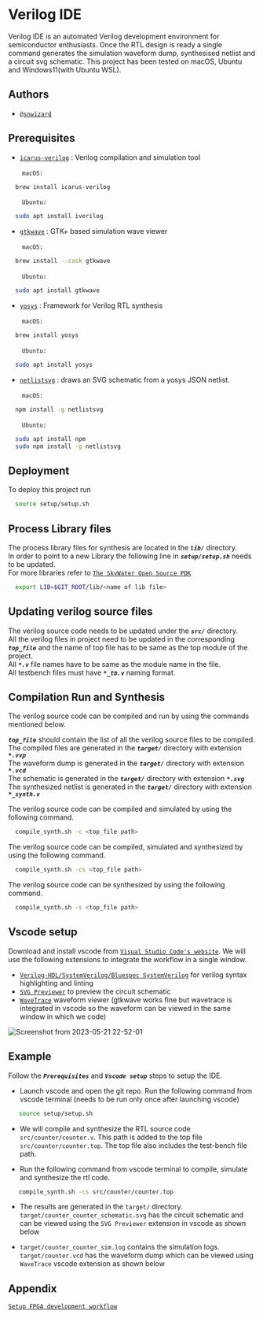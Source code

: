 
# Verilog IDE

Verilog IDE is an automated Verilog development environment for semiconductor enthusiasts. Once the RTL design is ready a single command generates the simulation waveform dump, synthesised netlist and a circuit svg schematic. This project has been tested on macOS, Ubuntu and Windows11(with Ubuntu WSL).


## Authors

- [`@snwizard`](https://github.com/snwizard/)


## Prerequisites

* [`icarus-verilog`](https://github.com/steveicarus/iverilog) : Verilog compilation and simulation tool  

&emsp;&emsp;`macOS:`
```bash
  brew install icarus-verilog
```   
&emsp;&emsp;`Ubuntu:`
```bash
  sudo apt install iverilog
```

* [`gtkwave`](https://gtkwave.sourceforge.net) : GTK+ based simulation wave viewer

&emsp;&emsp;`macOS:`
```bash
  brew install --cask gtkwave
```
&emsp;&emsp;`Ubuntu:`
```bash
  sudo apt install gtkwave
```

* [`yosys`](https://github.com/YosysHQ/yosys) : Framework for Verilog RTL synthesis

&emsp;&emsp;`macOS:`
```bash
  brew install yosys
```
&emsp;&emsp;`Ubuntu:`
```bash
  sudo apt install yosys
```

* [`netlistsvg`](https://github.com/nturley/netlistsvg) : draws an SVG schematic from a yosys JSON netlist. 

&emsp;&emsp;`macOS:`
```bash
  npm install -g netlistsvg
```
&emsp;&emsp;`Ubuntu:`
```bash
  sudo apt install npm
  sudo npm install -g netlistsvg
```

## Deployment

To deploy this project run

```bash
  source setup/setup.sh
```



## Process Library files

The process library files for synthesis are located in the ***`lib/`*** directory.  
In order to point to a new Library the following line in  ***`setup/setup.sh`*** needs to be updated.  
For more libraries refer to [`The SkyWater Open Source PDK`](https://github.com/google/skywater-pdk)


```bash
  export LIB=$GIT_ROOT/lib/<name of lib file>
```


## Updating verilog source files

The verilog source code needs to be updated under the ***`src/`*** directory.  
All the verilog files in project need to be updated in the corresponding ***`top_file`*** and the name of top file has to be same as the top module of the project.  
All ***`*.v`*** file names have to be same as the module name in the file.  
All testbench files must have ***`*_tb.v`*** naming format.



## Compilation Run and Synthesis

The verilog source code can be compiled and run by using the commands mentioned below. 

***`top_file`*** should contain the list of all the verilog source files to be compiled.  
The compiled files are generated in the ***`target/`*** directory with extension ***`*.vvp`***  
The waveform dump is generated in the ***`target/`*** directory with extension ***`*.vcd`***  
The schematic is generated in the ***`target/`*** directory with extension ***`*.svg`***  
The synthesized netlist is generated in the ***`target/`*** directory with extension ***`*_synth.v`***  

The verilog source code can be compiled and simulated by using the following command. 

```bash
  compile_synth.sh -c <top_file path>
```

The verilog source code can be compiled, simulated and synthesized by using the following command. 

```bash
  compile_synth.sh -cs <top_file path>
```

The verilog source code can be synthesized by using the following command. 

```bash
  compile_synth.sh -s <top_file path>
```

## Vscode setup

Download and install vscode from [`Visual Studio Code's website`](https://code.visualstudio.com/Download). We will use the following extensions to integrate the workflow in a single window.  

* [`Verilog-HDL/SystemVerilog/Bluespec SystemVerilog`](https://marketplace.visualstudio.com/items?itemName=mshr-h.VerilogHDL) for verilog syntax highlighting and linting
* [`SVG Previewer`](https://marketplace.visualstudio.com/items?itemName=vitaliymaz.vscode-svg-previewer) to preview the circuit schematic
* [`WaveTrace`](https://marketplace.visualstudio.com/items?itemName=wavetrace.wavetrace) waveform viewer (gtkwave works fine but wavetrace is integrated in vscode so the waveform can be viewed in the same window in which we code)

![Screenshot from 2023-05-21 22-52-01](https://github.com/snwizard/Verilog-IDE/assets/39489729/7117c10a-2a09-4181-b555-6726ebbedb48)


## Example

Follow the ***`Prerequisites`*** and ***`Vscode setup`*** steps to setup the IDE.  

* Launch vscode and open the git repo. Run the following command from vscode terminal (needs to be run only once after launching vscode)
```bash
   source setup/setup.sh
```

* We will compile and synthesize the RTL source code `src/counter/counter.v`. This path is added to the top file `src/counter/counter.top`. The top file also includes the test-bench file path.  

* Run the following command from vscode terminal to compile, simulate and synthesize the rtl code.
```bash
   compile_synth.sh -cs src/counter/counter.top
```

* The results are generated in the `target/` directory. `target/counter_counter_schematic.svg` has the circuit schematic and can be viewed using the `SVG Previewer` extension in vscode as shown below

* `target/counter_counter_sim.log` contains the simulation logs. `target/counter.vcd` has the waveform dump which can be viewed using `WaveTrace` vscode extension as shown below


## Appendix

[`Setup FPGA development workflow`](https://nishtahir.com/a-mostly-free-fpga-development-workflow-for-macos/)


